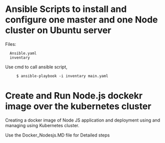 # Ansible Scripts to install and configure one master and one Node cluster on Ubuntu server
   
   Files:
   
      Ansible.yaml
      inventary
      
Use cmd to call ansible script, 
         
         $ ansible-playbook -i inventary main.yaml
       
# Create and Run Node.js dockekr image over the kubernetes cluster 
Creating a docker image of Node JS application and deployment using and managing using  Kubernetes cluster.

Use the Docker_Nodesjs.MD file for Detailed steps
